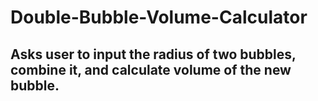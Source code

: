 # Double-Bubble-Volume-Calculator

## Asks user to input the radius of two bubbles, combine it, and calculate volume of the new bubble.
